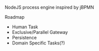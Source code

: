 NodeJS process engine inspired by jBPMN

Roadmap
* Human Task
* Exclusive/Parallel Gateway
* Persistence
* Domain Specific Tasks(?)